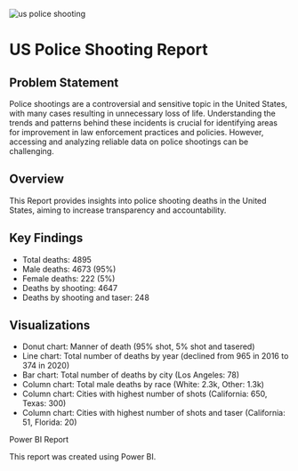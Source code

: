 ![us police shooting](https://github.com/user-attachments/assets/472ebb92-f5b0-4efb-a6ba-8222202da17b)

# US Police Shooting Report

## Problem Statement

Police shootings are a controversial and sensitive topic in the United States, with many cases resulting in unnecessary loss of life. Understanding the trends and patterns behind these incidents is crucial for identifying areas for improvement in law enforcement practices and policies. However, accessing and analyzing reliable data on police shootings can be challenging.

## Overview

This Report provides insights into police shooting deaths in the United States, aiming to increase transparency and accountability.

## Key Findings

- Total deaths: 4895
- Male deaths: 4673 (95%)
- Female deaths: 222 (5%)
- Deaths by shooting: 4647
- Deaths by shooting and taser: 248

## Visualizations

- Donut chart: Manner of death (95% shot, 5% shot and tasered)
- Line chart: Total number of deaths by year (declined from 965 in 2016 to 374 in 2020)
- Bar chart: Total number of deaths by city (Los Angeles: 78)
- Column chart: Total male deaths by race (White: 2.3k, Other: 1.3k)
- Column chart: Cities with highest number of shots (California: 650, Texas: 300)
- Column chart: Cities with highest number of shots and taser (California: 51, Florida: 20)

Power BI Report

This report was created using Power BI.
